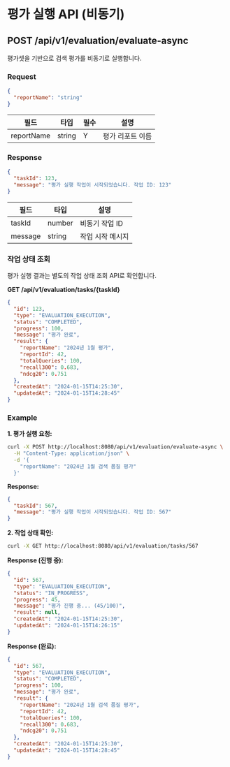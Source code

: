 # 평가 실행 API (비동기)

## POST /api/v1/evaluation/evaluate-async

평가셋을 기반으로 검색 평가를 비동기로 실행합니다.

### Request

```json
{
  "reportName": "string"
}
```

| 필드 | 타입 | 필수 | 설명 |
|-----|------|-----|------|
| reportName | string | Y | 평가 리포트 이름 |

### Response

```json
{
  "taskId": 123,
  "message": "평가 실행 작업이 시작되었습니다. 작업 ID: 123"
}
```

| 필드 | 타입 | 설명 |
|-----|------|------|
| taskId | number | 비동기 작업 ID |
| message | string | 작업 시작 메시지 |

### 작업 상태 조회

평가 실행 결과는 별도의 작업 상태 조회 API로 확인합니다.

**GET /api/v1/evaluation/tasks/{taskId}**

```json
{
  "id": 123,
  "type": "EVALUATION_EXECUTION",
  "status": "COMPLETED",
  "progress": 100,
  "message": "평가 완료",
  "result": {
    "reportName": "2024년 1월 평가",
    "reportId": 42,
    "totalQueries": 100,
    "recall300": 0.683,
    "ndcg20": 0.751
  },
  "createdAt": "2024-01-15T14:25:30",
  "updatedAt": "2024-01-15T14:28:45"
}
```

### Example

**1. 평가 실행 요청:**
```bash
curl -X POST http://localhost:8080/api/v1/evaluation/evaluate-async \
  -H "Content-Type: application/json" \
  -d '{
    "reportName": "2024년 1월 검색 품질 평가"
  }'
```

**Response:**
```json
{
  "taskId": 567,
  "message": "평가 실행 작업이 시작되었습니다. 작업 ID: 567"
}
```

**2. 작업 상태 확인:**
```bash
curl -X GET http://localhost:8080/api/v1/evaluation/tasks/567
```

**Response (진행 중):**
```json
{
  "id": 567,
  "type": "EVALUATION_EXECUTION",
  "status": "IN_PROGRESS",
  "progress": 45,
  "message": "평가 진행 중... (45/100)",
  "result": null,
  "createdAt": "2024-01-15T14:25:30",
  "updatedAt": "2024-01-15T14:26:15"
}
```

**Response (완료):**
```json
{
  "id": 567,
  "type": "EVALUATION_EXECUTION",
  "status": "COMPLETED",
  "progress": 100,
  "message": "평가 완료",
  "result": {
    "reportName": "2024년 1월 검색 품질 평가",
    "reportId": 42,
    "totalQueries": 100,
    "recall300": 0.683,
    "ndcg20": 0.751
  },
  "createdAt": "2024-01-15T14:25:30",
  "updatedAt": "2024-01-15T14:28:45"
}
```